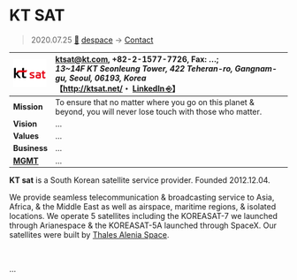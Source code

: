 # KT SAT
> 2020.07.25 [🚀](../../index/index.md) [despace](../index.md) → [Contact](../contact.md)

|[![](../f/contact/k/ktsat_logo1_thumb.webp)](../f/contact/k/ktsat_logo1.webp)|<ktsat@kt.com>, +82-2-1577-7726, Fax: …;<br> *13~14F KT Seonleung Tower, 422 Teheran-ro, Gangnam-gu, Seoul, 06193, Korea*<br> 【<http://ktsat.net/>・ [LinkedIn ⎆](https://www.linkedin.com/company/ktsat/)】|
|:--|:--|
|**Mission**|To ensure that no matter where you go on this planet & beyond, you will never lose touch with those who matter.|
|**Vision**|…|
|**Values**|…|
|**Business**|…|
|**[MGMT](../mgmt.md)**|…|

**KT sat** is a South Korean satellite service provider. Founded 2012.12.04.

We provide seamless telecommunication & broadcasting service to Asia, Africa, & the Middle East as well as airspace, maritime regions, & isolated locations.  We operate 5 satellites including the KOREASAT-7 we launched through Arianespace & the KOREASAT-5A launched through SpaceX. Our satellites were built by [Thales Alenia Space](thales_as.md).

<p style="page-break-after:always"> </p>

…

